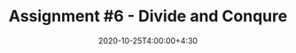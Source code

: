 ---
type: assignment
date: 2020-10-25T4:00:00+4:30
title: 'Assignment #6 - Divide and Conqure'
pdf: /static_files/assignments/assignment5.pdf
attachment: /static_files/assignments/A5.zip
#solutions: /static_files/assignments
due: 2020-11-01T23:59:00+3:30
---